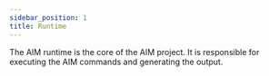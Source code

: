 ```yaml
---
sidebar_position: 1
title: Runtime
---
```


The AIM runtime is the core of the AIM project. It is responsible for executing the AIM commands and generating the output.